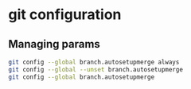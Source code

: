 # git configuration

## Managing params

```bash
git config --global branch.autosetupmerge always
git config --global --unset branch.autosetupmerge
git config --global branch.autosetupmerge
```
